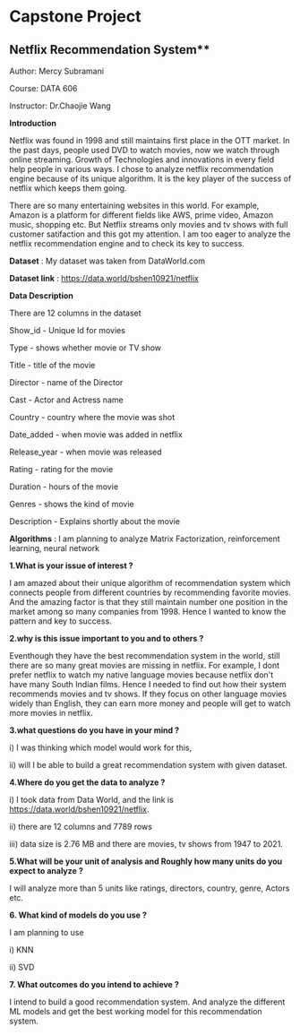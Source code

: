 # Capstone Project

## Netflix Recommendation System**

Author: Mercy Subramani

Course: DATA 606

Instructor: Dr.Chaojie Wang


**Introduction**

Netflix was found in 1998 and still maintains first place in the OTT market. In the past days, people used DVD to watch movies, now we watch through
online streaming. Growth of Technologies and innovations in every field help people in various ways. I chose to analyze netflix recommendation engine because 
of its unique algorithm. It is the key player of the success of netflix which keeps them going.

There are so many entertaining websites in this world. For example, Amazon is a platform for different fields like AWS, prime video, Amazon music, shopping etc.
But Netflix streams only movies and tv shows with full customer satifaction and this got my attention. I am too eager to analyze the netflix recommendation engine and to check its key to success.

**Dataset** : My dataset was taken from DataWorld.com

**Dataset link** : https://data.world/bshen10921/netflix


**Data Description**

There are 12 columns in the dataset

Show_id - Unique Id for movies

Type - shows whether movie or TV show

Title - title of the movie

Director - name of the Director

Cast - Actor and Actress name

Country - country where the movie was shot

Date_added - when movie was added in netflix

Release_year - when movie was released

Rating - rating for the movie

Duration - hours of the movie

Genres - shows the kind of movie

Description - Explains shortly about the movie

**Algorithms** : I am planning to analyze Matrix Factorization, reinforcement learning, neural network

**1.What is your issue of interest ?**

I am amazed about their unique algorithm of recommendation system which connects people from different countries by recommending favorite movies. And the amazing factor is that they still maintain number one position in the market among so many companies from 1998. Hence I wanted to know the pattern and key to success.

**2.why is this issue important to you and to others ?**

Eventhough they have the best recommendation system in the world, still there are so many great movies are missing in netflix. For example, I dont prefer netflix to watch my native language movies because netflix don't have many South Indian films. Hence I needed to find out how their system recommends movies and tv shows. If they focus on other language movies widely than English, they can earn more money and people will get to watch more movies in netflix.

**3.what questions do you have in your mind ?**

  i) I was thinking which model would work for this, 
  
  ii) will I be able to build a great recommendation system with given dataset.

**4.Where do you get the data to analyze ?**

  i) I took data from Data World, and the link is https://data.world/bshen10921/netflix.
  
  ii) there are 12 columns and 7789 rows
  
  iii) data size is 2.76 MB and there are movies, tv shows from 1947 to 2021.
  
**5.What will be your unit of analysis and Roughly how many units do you expect to analyze ?**

I will analyze more than 5 units like ratings, directors, country, genre, Actors etc.

**6. What kind of models do you use ?**

I am planning to use

   i) KNN
   
   ii) SVD 
   
**7. What outcomes do you intend to achieve ?**

I intend to build a good recommendation system. And analyze the different ML models and get the best working model for this recommendation system.
